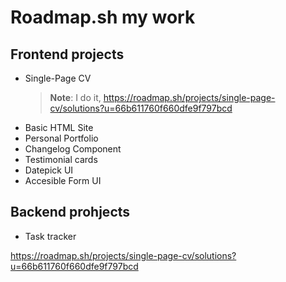 # Roadmap.sh my work

## Frontend projects
* Single-Page CV
  >**Note**: I do it, https://roadmap.sh/projects/single-page-cv/solutions?u=66b611760f660dfe9f797bcd
* Basic HTML Site
* Personal Portfolio
* Changelog Component
* Testimonial cards
* Datepick UI
* Accesible Form UI

## Backend prohjects
* Task tracker

https://roadmap.sh/projects/single-page-cv/solutions?u=66b611760f660dfe9f797bcd
